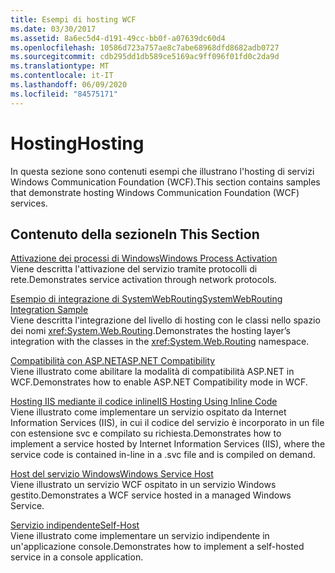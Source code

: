 ```yaml
---
title: Esempi di hosting WCF
ms.date: 03/30/2017
ms.assetid: 8a6ec5d4-d191-49cc-bb0f-a07639dc60d4
ms.openlocfilehash: 10586d723a757ae8c7abe68968dfd8682adb0727
ms.sourcegitcommit: cdb295dd1db589ce5169ac9ff096f01fd0c2da9d
ms.translationtype: MT
ms.contentlocale: it-IT
ms.lasthandoff: 06/09/2020
ms.locfileid: "84575171"
---
```

# <a name="hosting"></a><span data-ttu-id="1f7b9-102">Hosting</span><span class="sxs-lookup"><span data-stu-id="1f7b9-102">Hosting</span></span>
<span data-ttu-id="1f7b9-103">In questa sezione sono contenuti esempi che illustrano l'hosting di servizi Windows Communication Foundation (WCF).</span><span class="sxs-lookup"><span data-stu-id="1f7b9-103">This section contains samples that demonstrate hosting Windows Communication Foundation (WCF) services.</span></span>  
  
## <a name="in-this-section"></a><span data-ttu-id="1f7b9-104">Contenuto della sezione</span><span class="sxs-lookup"><span data-stu-id="1f7b9-104">In This Section</span></span>  
 [<span data-ttu-id="1f7b9-105">Attivazione dei processi di Windows</span><span class="sxs-lookup"><span data-stu-id="1f7b9-105">Windows Process Activation</span></span>](windows-process-activation.md)  
 <span data-ttu-id="1f7b9-106">Viene descritta l'attivazione del servizio tramite protocolli di rete.</span><span class="sxs-lookup"><span data-stu-id="1f7b9-106">Demonstrates service activation through network protocols.</span></span>  
  
 [<span data-ttu-id="1f7b9-107">Esempio di integrazione di SystemWebRouting</span><span class="sxs-lookup"><span data-stu-id="1f7b9-107">SystemWebRouting Integration Sample</span></span>](systemwebrouting-integration-sample.md)  
 <span data-ttu-id="1f7b9-108">Viene descritta l'integrazione del livello di hosting con le classi nello spazio dei nomi <xref:System.Web.Routing>.</span><span class="sxs-lookup"><span data-stu-id="1f7b9-108">Demonstrates the hosting layer’s integration with the classes in the <xref:System.Web.Routing> namespace.</span></span>  
  
 [<span data-ttu-id="1f7b9-109">Compatibilità con ASP.NET</span><span class="sxs-lookup"><span data-stu-id="1f7b9-109">ASP.NET Compatibility</span></span>](aspnet-compatibility.md)  
 <span data-ttu-id="1f7b9-110">Viene illustrato come abilitare la modalità di compatibilità ASP.NET in WCF.</span><span class="sxs-lookup"><span data-stu-id="1f7b9-110">Demonstrates how to enable ASP.NET Compatibility mode in WCF.</span></span>  
  
 [<span data-ttu-id="1f7b9-111">Hosting IIS mediante il codice inline</span><span class="sxs-lookup"><span data-stu-id="1f7b9-111">IIS Hosting Using Inline Code</span></span>](iis-hosting-using-inline-code.md)  
 <span data-ttu-id="1f7b9-112">Viene illustrato come implementare un servizio ospitato da Internet Information Services (IIS), in cui il codice del servizio è incorporato in un file con estensione svc e compilato su richiesta.</span><span class="sxs-lookup"><span data-stu-id="1f7b9-112">Demonstrates how to implement a service hosted by Internet Information Services (IIS), where the service code is contained in-line in a .svc file and is compiled on demand.</span></span>  
  
 [<span data-ttu-id="1f7b9-113">Host del servizio Windows</span><span class="sxs-lookup"><span data-stu-id="1f7b9-113">Windows Service Host</span></span>](windows-service-host.md)  
 <span data-ttu-id="1f7b9-114">Viene illustrato un servizio WCF ospitato in un servizio Windows gestito.</span><span class="sxs-lookup"><span data-stu-id="1f7b9-114">Demonstrates a WCF service hosted in a managed Windows Service.</span></span>  
  
 [<span data-ttu-id="1f7b9-115">Servizio indipendente</span><span class="sxs-lookup"><span data-stu-id="1f7b9-115">Self-Host</span></span>](self-host.md)  
 <span data-ttu-id="1f7b9-116">Viene illustrato come implementare un servizio indipendente in un'applicazione console.</span><span class="sxs-lookup"><span data-stu-id="1f7b9-116">Demonstrates how to implement a self-hosted service in a console application.</span></span>
